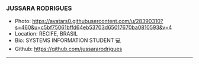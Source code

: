 ### JUSSARA RODRIGUES
- Photo: https://avatars0.githubusercontent.com/u/28390310?s=460&u=c5bf75061bffd64eb53703d65017670ba0810593&v=4
- Location: RECIFE, BRASIL
- Bio: SYSTEMS INFORMATION STUDENT :computer:
- Github: https://github.com/jussararodrigues
***
